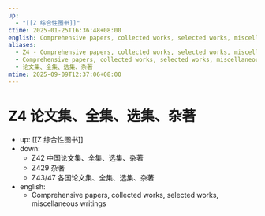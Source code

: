 ```yaml
---
up:
  - "[[Z 综合性图书]]"
ctime: 2025-01-25T16:36:48+08:00
english: Comprehensive papers, collected works, selected works, miscellaneous writings
aliases:
  - Z4 - Comprehensive papers, collected works, selected works, miscellaneous writings
  - Comprehensive papers, collected works, selected works, miscellaneous writings
  - 论文集、全集、选集、杂著
mtime: 2025-09-09T12:37:06+08:00
---
```


# Z4 论文集、全集、选集、杂著

- up: [[Z 综合性图书]]
- down:
	- Z42 中国论文集、全集、选集、杂著
	- Z429 杂著
	- Z43/47 各国论文集、全集、选集、杂著
- english:
	- Comprehensive papers, collected works, selected works, miscellaneous writings
